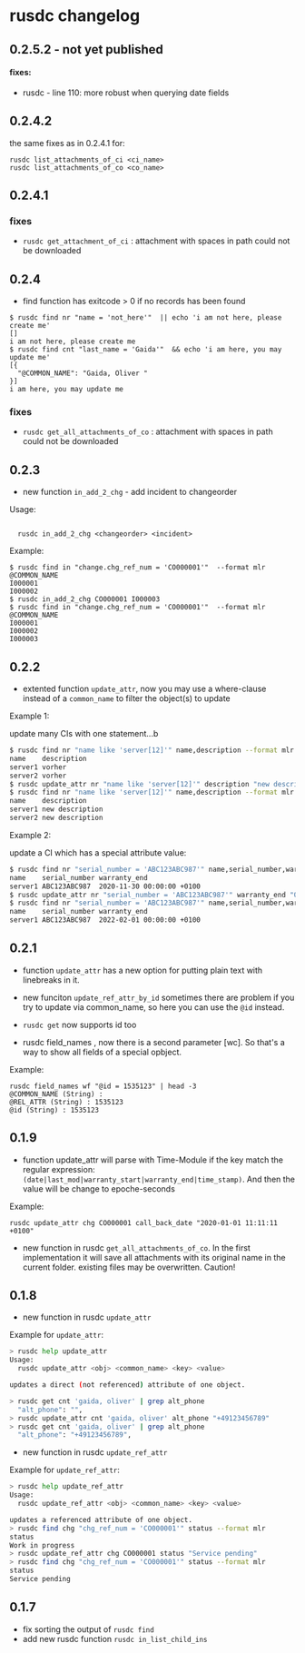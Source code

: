 # rusdc changelog

## 0.2.5.2 - not yet published

#### fixes:

- rusdc - line 110: more robust when querying date fields

## 0.2.4.2

the same fixes as in 0.2.4.1 for:

```
rusdc list_attachments_of_ci <ci_name>
rusdc list_attachments_of_co <co_name>    
```

## 0.2.4.1

### fixes

- `rusdc get_attachment_of_ci` : attachment with spaces in path could not be downloaded

## 0.2.4

- find function has exitcode > 0 if no records has been found

```
$ rusdc find nr "name = 'not_here'"  || echo 'i am not here, please create me'
[]
i am not here, please create me
$ rusdc find cnt "last_name = 'Gaida'"  && echo 'i am here, you may update me'
[{
  "@COMMON_NAME": "Gaida, Oliver "
}]
i am here, you may update me
```

### fixes

- `rusdc get_all_attachments_of_co` : attachment with spaces in path could not be downloaded

## 0.2.3

- new function `in_add_2_chg` - add incident to changeorder

Usage:

```

  rusdc in_add_2_chg <changeorder> <incident>
```

Example:

```
$ rusdc find in "change.chg_ref_num = 'CO000001'"  --format mlr
@COMMON_NAME
I000001
I000002
$ rusdc in_add_2_chg CO000001 I000003
$ rusdc find in "change.chg_ref_num = 'CO000001'"  --format mlr
@COMMON_NAME
I000001
I000002
I000003
```

## 0.2.2

- extented function `update_attr`, now you may use a where-clause instead of a `common_name` to filter the object(s) to update

Example 1:

update many CIs with one statement...b

```bash
$ rusdc find nr "name like 'server[12]'" name,description --format mlr
name    description
server1 vorher
server2 vorher
$ rusdc update_attr nr "name like 'server[12]'" description "new description"
$ rusdc find nr "name like 'server[12]'" name,description --format mlr
name    description
server1 new description
server2 new description
```

Example 2:

update a CI which has a special attribute value:

```bash
$ rusdc find nr "serial_number = 'ABC123ABC987'" name,serial_number,warranty_end --format mlr
name    serial_number warranty_end
server1 ABC123ABC987  2020-11-30 00:00:00 +0100
$ rusdc update_attr nr "serial_number = 'ABC123ABC987'" warranty_end "01.02.2022"
$ rusdc find nr "serial_number = 'ABC123ABC987'" name,serial_number,warranty_end --format mlr
name    serial_number warranty_end
server1 ABC123ABC987  2022-02-01 00:00:00 +0100
```

## 0.2.1

- function `update_attr` has a new option for putting plain text with linebreaks in it.

- new funciton `update_ref_attr_by_id` sometimes there are problem if you try to update via common_name, so here you can use the `@id` instead.

- `rusdc get` now supports id too

- rusdc field_names , now there is a second parameter [wc]. So that's a way to show all fields of a special opbject.

Example:

```
rusdc field_names wf "@id = 1535123" | head -3
@COMMON_NAME (String) :
@REL_ATTR (String) : 1535123
@id (String) : 1535123
```

## 0.1.9

- function update_attr will parse with Time-Module if the key match the regular expression: `(date|last_mod|warranty_start|warranty_end|time_stamp)`. And then the value will be change to epoche-seconds

Example:

```
rusdc update_attr chg CO000001 call_back_date "2020-01-01 11:11:11 +0100"
```

- new function in rusdc `get_all_attachments_of_co`. In the first implementation it will save all attachments with its original name in the current folder. existing files may be overwritten. Caution!

## 0.1.8

- new function in rusdc `update_attr`

Example for `update_attr`:

```bash
> rusdc help update_attr
Usage:
  rusdc update_attr <obj> <common_name> <key> <value>

updates a direct (not referenced) attribute of one object.

> rusdc get cnt 'gaida, oliver' | grep alt_phone
  "alt_phone": "",
> rusdc update_attr cnt 'gaida, oliver' alt_phone "+49123456789"
> rusdc get cnt 'gaida, oliver' | grep alt_phone
  "alt_phone": "+49123456789",
```

- new function in rusdc `update_ref_attr`

Example for `update_ref_attr`:

```bash
> rusdc help update_ref_attr
Usage:
  rusdc update_ref_attr <obj> <common_name> <key> <value>

updates a referenced attribute of one object.
> rusdc find chg "chg_ref_num = 'CO000001'" status --format mlr
status
Work in progress
> rusdc update_ref_attr chg CO000001 status "Service pending"
> rusdc find chg "chg_ref_num = 'CO000001'" status --format mlr
status
Service pending
```

## 0.1.7

- fix sorting the output of `rusdc find`
- add new rusdc function `rusdc in_list_child_ins`
